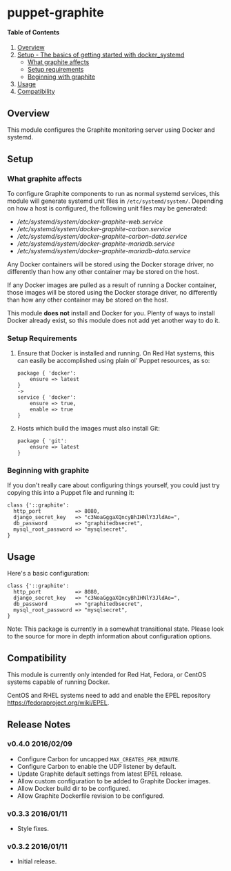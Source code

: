 # puppet-graphite

#### Table of Contents

 1. [Overview](#overview)
 2. [Setup - The basics of getting started with docker_systemd](#setup)
      * [What graphite affects](#what-graphite-affects)
      * [Setup requirements](#setup-requirements)
      * [Beginning with graphite](#beginning-with-graphite)
 3. [Usage](#usage)
 4. [Compatibility](#compatibility)

## Overview

This module configures the Graphite monitoring server using Docker and systemd.

## Setup

### What graphite affects

To configure Graphite components to run as normal systemd services, this module
will generate systemd unit files in `/etc/systemd/system/`. Depending on how a
host is configured, the following unit files may be generated:

  * */etc/systemd/system/docker-graphite-web.service*
  * */etc/systemd/system/docker-graphite-carbon.service*
  * */etc/systemd/system/docker-graphite-carbon-data.service*
  * */etc/systemd/system/docker-graphite-mariadb.service*
  * */etc/systemd/system/docker-graphite-mariadb-data.service*

Any Docker containers will be stored using the Docker storage driver, no
differently than how any other container may be stored on the host.

If any Docker images are pulled as a result of running a Docker container,
those images will be stored using the Docker storage driver, no differently
than how any other container may be stored on the host.

This module **does not** install and Docker for you. Plenty of ways to install
Docker already exist, so this module does not add yet another way to do it.

### Setup Requirements

 1. Ensure that Docker is installed and running. On Red Hat systems, this can
    easily be accomplished using plain ol' Puppet resources, as so:

    ```puppet
    package { 'docker':
        ensure => latest
    }
    ->
    service { 'docker':
        ensure => true,
        enable => true
    }
    ```

 2. Hosts which build the images must also install Git:

    ```puppet
    package { 'git':
        ensure => latest
    }
    ```

### Beginning with graphite

If you don't really care about configuring things yourself, you could just try
copying this into a Puppet file and running it:

```puppet
class {'::graphite':
  http_port           => 8080,
  django_secret_key   => "c3NoaGggaXQncyBhIHNlY3JldAo=",
  db_password         => "graphitedbsecret",
  mysql_root_password => "mysqlsecret",
}
```

## Usage

Here's a basic configuration:

```puppet
class {'::graphite':
  http_port           => 8080,
  django_secret_key   => "c3NoaGggaXQncyBhIHNlY3JldAo=",
  db_password         => "graphitedbsecret",
  mysql_root_password => "mysqlsecret",
}
```

Note: This package is currently in a somewhat transitional state. Please look
to the source for more in depth information about configuration options.

## Compatibility

This module is currently only intended for Red Hat, Fedora, or CentOS systems
capable of running Docker.

CentOS and RHEL systems need to add and enable the EPEL repository <https://fedoraproject.org/wiki/EPEL>.

## Release Notes

### v0.4.0 2016/02/09

- Configure Carbon for uncapped `MAX_CREATES_PER_MINUTE`.
- Configure Carbon to enable the UDP listener by default.
- Update Graphite default settings from latest EPEL release.
- Allow custom configuration to be added to Graphite Docker images.
- Allow Docker build dir to be configured.
- Allow Graphite Dockerfile revision to be configured.

### v0.3.3 2016/01/11

- Style fixes.

### v0.3.2 2016/01/11

- Initial release.
